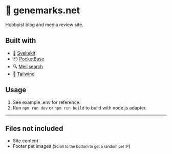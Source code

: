 # 🍿 genemarks.net
Hobbyist blog and media review site.


## Built with
- 🚀 [Sveltekit](https://kit.svelte.dev)
- 📦 [PocketBase](https://pocketbase.io)
- 🔍 [Meilisearch](https://www.meilisearch.com)
- 🎨 [Tailwind](https://tailwindcss.com)


## Usage
1. See example .env for reference.
2. Run `npm run dev` or `npm run build` to build with node.js adapter.


---

## Files not included
- Site content
- Footer pet images (<small>Scroll to the bottom to get a random pet :P</small>)
